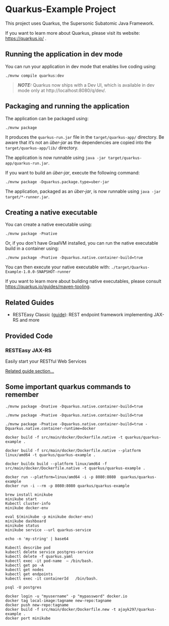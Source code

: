 # Quarkus-Example Project

This project uses Quarkus, the Supersonic Subatomic Java Framework.

If you want to learn more about Quarkus, please visit its website: https://quarkus.io/ .

## Running the application in dev mode

You can run your application in dev mode that enables live coding using:
```shell script
./mvnw compile quarkus:dev
```

> **_NOTE:_**  Quarkus now ships with a Dev UI, which is available in dev mode only at http://localhost:8080/q/dev/.

## Packaging and running the application

The application can be packaged using:
```shell script
./mvnw package
```
It produces the `quarkus-run.jar` file in the `target/quarkus-app/` directory.
Be aware that it’s not an _über-jar_ as the dependencies are copied into the `target/quarkus-app/lib/` directory.

The application is now runnable using `java -jar target/quarkus-app/quarkus-run.jar`.

If you want to build an _über-jar_, execute the following command:
```shell script
./mvnw package -Dquarkus.package.type=uber-jar
```

The application, packaged as an _über-jar_, is now runnable using `java -jar target/*-runner.jar`.

## Creating a native executable

You can create a native executable using: 
```shell script
./mvnw package -Pnative
```

Or, if you don't have GraalVM installed, you can run the native executable build in a container using: 
```shell script
./mvnw package -Pnative -Dquarkus.native.container-build=true
```

You can then execute your native executable with: `./target/Quarkus-Example-1.0.0-SNAPSHOT-runner`

If you want to learn more about building native executables, please consult https://quarkus.io/guides/maven-tooling.

## Related Guides

- RESTEasy Classic ([guide](https://quarkus.io/guides/resteasy)): REST endpoint framework implementing JAX-RS and more

## Provided Code

### RESTEasy JAX-RS

Easily start your RESTful Web Services

[Related guide section...](https://quarkus.io/guides/getting-started#the-jax-rs-resources)

## Some important quarkus commands to remember
```shell script
./mvnw package -Dnative -Dquarkus.native.container-build=true

./mvnw package -Pnative -Dquarkus.native.container-build=true

./mvnw package -Pnative -Dquarkus.native.container-build=true -Dquarkus.native.container-runtime=docker

docker build -f src/main/docker/Dockerfile.native -t quarkus/quarkus-example .

docker build -f src/main/docker/Dockerfile.native --platform linux/amd64 -t quarkus/quarkus-example .

docker buildx build --platform linux/amd64 -f src/main/docker/Dockerfile.native -t quarkus/quarkus-example .

docker run --platform=linux/amd64 -i -p 8080:8080  quarkus/quarkus-example
docker run -i --rm -p 8080:8080 quarkus/quarkus-example

brew install minikube
minikube start
Kubectl cluster-info
minikube docker-env

eval $(minikube -p minikube docker-env)
minikube dashboard
minikube status
minikube service --url quarkus-service

echo -n 'my-string' | base64

Kubectl describe pod
kubectl delete service postgres-service
kubectl delete -f quarkus.yaml
kubectl exec -it pod-name  — /bin/bash.
kubectl get po -A
kubectl get nodes
kubectl get endpoints
kubectl exec -it containerId   /bin/bash.

psql -U postgres

docker login -u "myusername" -p "mypassword" docker.io
docker tag local-image:tagname new-repo:tagname
docker push new-repo:tagname
docker build -f src/main/docker/Dockerfile.new -t ajayk297/quarkus-example .
docker port minikube
```

